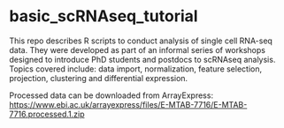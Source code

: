 # basic_scRNAseq_tutorial

This repo describes R scripts to conduct analysis of single cell RNA-seq data. They were developed as part of an informal series of workshops designed to introduce PhD students and postdocs to scRNAseq analysis. Topics covered include: data import, normalization, feature selection, projection, clustering and differential expression. 

Processed data can be downloaded from ArrayExpress: https://www.ebi.ac.uk/arrayexpress/files/E-MTAB-7716/E-MTAB-7716.processed.1.zip
